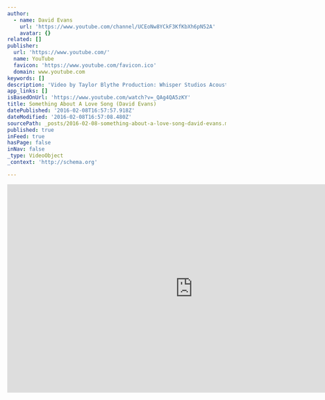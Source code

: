```yaml
---
author:
  - name: David Evans
    url: 'https://www.youtube.com/channel/UCEoNw8YCkF3KfKbXh6pN52A'
    avatar: {}
related: []
publisher:
  url: 'https://www.youtube.com/'
  name: YouTube
  favicon: 'https://www.youtube.com/favicon.ico'
  domain: www.youtube.com
keywords: []
description: 'Video by Taylor Blythe Production: Whisper Studios Acoustic/Vocals: David Evans Drums: Luke Cross Keys: Steven Berghoff Bass & Electric Guitar: Jeremy Mang Written by: David Evans and Mitch Gallagher © 2015 David Evans © 2015 Mitch Gallagher ℗ 2015 David Richard Evans ℗ 2015 Mitch Gallagher'
app_links: []
isBasedOnUrl: 'https://www.youtube.com/watch?v=_QAg4QA5zKY'
title: Something About A Love Song (David Evans)
datePublished: '2016-02-08T16:57:57.918Z'
dateModified: '2016-02-08T16:57:08.480Z'
sourcePath: _posts/2016-02-08-something-about-a-love-song-david-evans.md
published: true
inFeed: true
hasPage: false
inNav: false
_type: VideoObject
_context: 'http://schema.org'

---
```

<iframe src="https://cdn.embedly.com/widgets/media.html?src=https%3A%2F%2Fwww.youtube.com%2Fembed%2F_QAg4QA5zKY%3Ffeature%3Doembed&amp;url=https%3A%2F%2Fwww.youtube.com%2Fwatch%3Fv%3D_QAg4QA5zKY&amp;image=https%3A%2F%2Fi.ytimg.com%2Fvi%2F_QAg4QA5zKY%2Fhqdefault.jpg&amp;key=b7d04c9b404c499eba89ee7072e1c4f7&amp;type=text%2Fhtml&amp;schema=youtube" width="854" height="480" scrolling="no" frameborder="0" allowfullscreen="allowfullscreen" style=""></iframe>